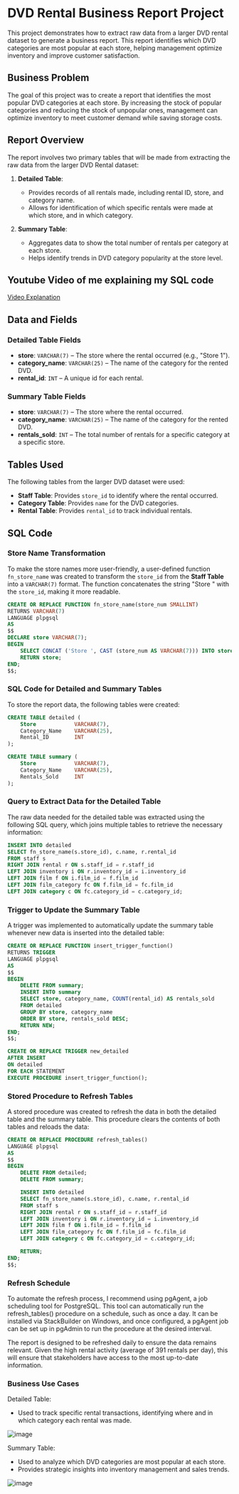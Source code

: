 # DVD Rental Business Report Project

This project demonstrates how to extract raw data from a larger DVD rental dataset to generate a business report. This report identifies which DVD categories are most popular at each store, helping management optimize inventory and improve customer satisfaction.

## Business Problem

The goal of this project was to create a report that identifies the most popular DVD categories at each store. By increasing the stock of popular categories and reducing the stock of unpopular ones, management can optimize inventory to meet customer demand while saving storage costs.

## Report Overview

The report involves two primary tables that will be made from extracting the raw data from the larger DVD Rental dataset:

1. **Detailed Table**:
   - Provides records of all rentals made, including rental ID, store, and category name.
   - Allows for identification of which specific rentals were made at which store, and in which category.

2. **Summary Table**:
   - Aggregates data to show the total number of rentals per category at each store.
   - Helps identify trends in DVD category popularity at the store level.
  

## Youtube Video of me explaining my SQL code
[Video Explanation](https://www.youtube.com/watch?v=VIDEO_ID)

## Data and Fields

### Detailed Table Fields

- **store**: `VARCHAR(7)` – The store where the rental occurred (e.g., "Store 1").
- **category_name**: `VARCHAR(25)` – The name of the category for the rented DVD.
- **rental_id**: `INT` – A unique id for each rental.

### Summary Table Fields

- **store**: `VARCHAR(7)` – The store where the rental occurred.
- **category_name**: `VARCHAR(25)` – The name of the category for the rented DVD.
- **rentals_sold**: `INT` – The total number of rentals for a specific category at a specific store.

## Tables Used

The following tables from the larger DVD dataset were used:

- **Staff Table**: Provides `store_id` to identify where the rental occurred.
- **Category Table**: Provides `name` for the DVD categories.
- **Rental Table**: Provides `rental_id` to track individual rentals.

## SQL Code

### Store Name Transformation

To make the store names more user-friendly, a user-defined function `fn_store_name` was created to transform the `store_id` from the **Staff Table** into a `VARCHAR(7)` format. The function concatenates the string "Store " with the `store_id`, making it more readable.

```sql
CREATE OR REPLACE FUNCTION fn_store_name(store_num SMALLINT)
RETURNS VARCHAR(7)
LANGUAGE plpgsql
AS
$$
DECLARE store VARCHAR(7);
BEGIN
    SELECT CONCAT ('Store ', CAST (store_num AS VARCHAR(7))) INTO store;
    RETURN store;
END;
$$;
```

### SQL Code for Detailed and Summary Tables

To store the report data, the following tables were created:

```sql
CREATE TABLE detailed (
    Store            VARCHAR(7),
    Category_Name    VARCHAR(25),
    Rental_ID        INT
);

CREATE TABLE summary (
    Store            VARCHAR(7),
    Category_Name    VARCHAR(25),
    Rentals_Sold     INT
);
```

### Query to Extract Data for the Detailed Table

The raw data needed for the detailed table was extracted using the following SQL query, which joins multiple tables to retrieve the necessary information:

```sql
INSERT INTO detailed
SELECT fn_store_name(s.store_id), c.name, r.rental_id
FROM staff s
RIGHT JOIN rental r ON s.staff_id = r.staff_id
LEFT JOIN inventory i ON r.inventory_id = i.inventory_id
LEFT JOIN film f ON i.film_id = f.film_id
LEFT JOIN film_category fc ON f.film_id = fc.film_id
LEFT JOIN category c ON fc.category_id = c.category_id;
```

### Trigger to Update the Summary Table

A trigger was implemented to automatically update the summary table whenever new data is inserted into the detailed table:

```sql
CREATE OR REPLACE FUNCTION insert_trigger_function()
RETURNS TRIGGER
LANGUAGE plpgsql
AS
$$
BEGIN
    DELETE FROM summary;
    INSERT INTO summary
    SELECT store, category_name, COUNT(rental_id) AS rentals_sold
    FROM detailed
    GROUP BY store, category_name
    ORDER BY store, rentals_sold DESC;
    RETURN NEW;
END;
$$;

CREATE OR REPLACE TRIGGER new_detailed
AFTER INSERT
ON detailed
FOR EACH STATEMENT
EXECUTE PROCEDURE insert_trigger_function();
```

### Stored Procedure to Refresh Tables

A stored procedure was created to refresh the data in both the detailed table and the summary table. This procedure clears the contents of both tables and reloads the data:

```sql
CREATE OR REPLACE PROCEDURE refresh_tables()
LANGUAGE plpgsql
AS
$$
BEGIN
    DELETE FROM detailed;
    DELETE FROM summary;

    INSERT INTO detailed
    SELECT fn_store_name(s.store_id), c.name, r.rental_id
    FROM staff s
    RIGHT JOIN rental r ON s.staff_id = r.staff_id
    LEFT JOIN inventory i ON r.inventory_id = i.inventory_id
    LEFT JOIN film f ON i.film_id = f.film_id
    LEFT JOIN film_category fc ON f.film_id = fc.film_id
    LEFT JOIN category c ON fc.category_id = c.category_id;

    RETURN;
END;
$$;
```

### Refresh Schedule

To automate the refresh process, I recommend using pgAgent, a job scheduling tool for PostgreSQL. This tool can automatically run the refresh_tables() procedure on a schedule, such as once a day. It can be installed via StackBuilder on Windows, and once configured, a pgAgent job can be set up in pgAdmin to run the procedure at the desired interval.

The report is designed to be refreshed daily to ensure the data remains relevant. Given the high rental activity (average of 391 rentals per day), this will ensure that stakeholders have access to the most up-to-date information.

### Business Use Cases

Detailed Table:

- Used to track specific rental transactions, identifying where and in which category each rental was made.

![image](https://github.com/user-attachments/assets/27daac96-3c2b-4bf4-bc74-16e747385460)


Summary Table:

- Used to analyze which DVD categories are most popular at each store.
- Provides strategic insights into inventory management and sales trends.

![image](https://github.com/user-attachments/assets/1bee6323-60b1-4c73-b1ee-8b37e34ab15b)
